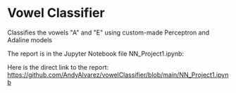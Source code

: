 # Vowel Classifier
Classifies the vowels "A" and "E" using custom-made Perceptron and Adaline models

The report is in the Jupyter Notebook file NN_Project1.ipynb:

Here is the direct link to the report:
https://github.com/AndyAlvarez/vowelClassifier/blob/main/NN_Project1.ipynb
